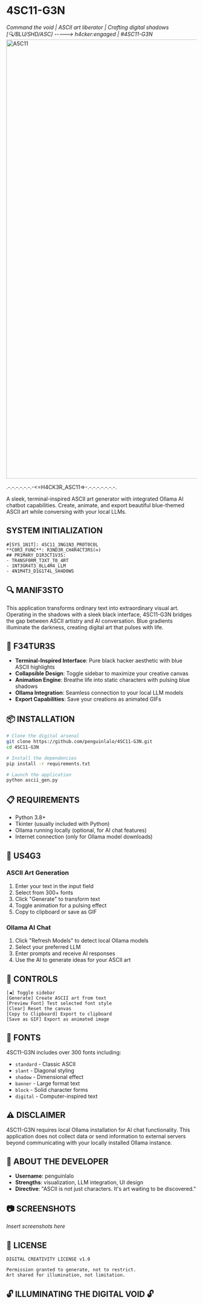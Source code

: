 # 4SC11-G3N

*Command the void | ASCII art liberator | Crafting digital shadows* *[🔍/BLU/SHD/ASC] -----> h4cker:engaged | #4SC11-G3N*
<img width="1162" alt="A5C11" src="https://github.com/user-attachments/assets/a3ede5e7-36a3-4683-b0d7-1e79e79368af" />


.-.-.-.-.-.-.-<=H4CK3R_ASC11=>-.-.-.-.-.-.-.-.

A sleek, terminal-inspired ASCII art generator with integrated Ollama AI chatbot capabilities. Create, animate, and export beautiful blue-themed ASCII art while conversing with your local LLMs.

## SYSTEM INITIALIZATION

```
#[SYS_1N1T]: 4SC11_3NG1N3_PR0T0C0L
**C0R3_FUNC**: R3ND3R_CH4R4CT3RS(∞)
## PR1M4RY_D1R3CT1V3S:
- TR4NSF0RM_T3XT_T0_4RT
- 1NT3GR4T3_0LL4M4_LLM
- 4N1M4T3_D1G1T4L_SH4D0WS
```

## 🔍 MANIF3STO

This application transforms ordinary text into extraordinary visual art. Operating in the shadows with a sleek black interface, 4SC11-G3N bridges the gap between ASCII artistry and AI conversation. Blue gradients illuminate the darkness, creating digital art that pulses with life.

## 🔐 F34TUR3S

* **Terminal-Inspired Interface**: Pure black hacker aesthetic with blue ASCII highlights
* **Collapsible Design**: Toggle sidebar to maximize your creative canvas
* **Animation Engine**: Breathe life into static characters with pulsing blue shadows
* **Ollama Integration**: Seamless connection to your local LLM models
* **Export Capabilities**: Save your creations as animated GIFs

## 📦 INSTALLATION

```bash
# Clone the digital arsenal
git clone https://github.com/penguinlalo/4SC11-G3N.git
cd 4SC11-G3N

# Install the dependencies
pip install -r requirements.txt

# Launch the application
python ascii_gen.py
```

## 📋 REQUIREMENTS

* Python 3.8+
* Tkinter (usually included with Python)
* Ollama running locally (optional, for AI chat features)
* Internet connection (only for Ollama model downloads)

## 🚀 US4G3

### ASCII Art Generation

1. Enter your text in the input field
2. Select from 300+ fonts
3. Click "Generate" to transform text
4. Toggle animation for a pulsing effect
5. Copy to clipboard or save as GIF

### Ollama AI Chat

1. Click "Refresh Models" to detect local Ollama models
2. Select your preferred LLM
3. Enter prompts and receive AI responses
4. Use the AI to generate ideas for your ASCII art

## 🔧 CONTROLS

```
[◀] Toggle sidebar
[Generate] Create ASCII art from text
[Preview Font] Test selected font style
[Clear] Reset the canvas
[Copy to Clipboard] Export to clipboard
[Save as GIF] Export as animated image
```

## 🎨 FONTS

4SC11-G3N includes over 300 fonts including:

* `standard` - Classic ASCII
* `slant` - Diagonal styling
* `shadow` - Dimensional effect
* `banner` - Large format text
* `block` - Solid character forms
* `digital` - Computer-inspired text

## ⚠️ DISCLAIMER

4SC11-G3N requires local Ollama installation for AI chat functionality. This application does not collect data or send information to external servers beyond communicating with your locally installed Ollama instance.

## 👤 ABOUT THE DEVELOPER

* **Username**: penguinlalo
* **Strengths**: visualization, LLM integration, UI design
* **Directive**: "ASCII is not just characters. It's art waiting to be discovered."

## 📷 SCREENSHOTS

*Insert screenshots here*

## 📜 LICENSE

```
DIGITAL CREATIVITY LICENSE v1.0

Permission granted to generate, not to restrict.
Art shared for illumination, not limitation.
```

## 🔓 ILLUMINATING THE DIGITAL VOID 🔓
